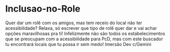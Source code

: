 # Inclusao-no-Role
Quer dar um rolê com os amigos, mas tem receio do local não ter acessibilidade? Relaxa, só escrever que tipo de rolê quer dar e vai achar opções maravilhosas pra ti! Infelizmente não são todos os estabelecimentos que se preocupam com a acessibilidade para PcD, mas com este buscador tu encontrará locais que tu possa ir sem medo! Imersão Dev c/Gemini
